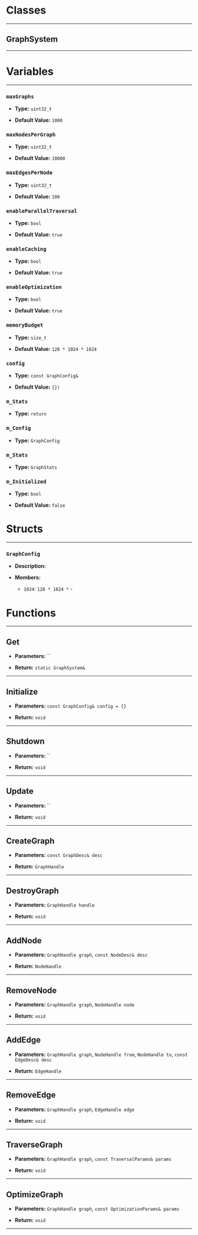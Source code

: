 # Classes
---

## GraphSystem
---




# Variables
---

### `maxGraphs`

- **Type:** `uint32_t`

- **Default Value:** `1000`



### `maxNodesPerGraph`

- **Type:** `uint32_t`

- **Default Value:** `10000`



### `maxEdgesPerNode`

- **Type:** `uint32_t`

- **Default Value:** `100`



### `enableParallelTraversal`

- **Type:** `bool`

- **Default Value:** `true`



### `enableCaching`

- **Type:** `bool`

- **Default Value:** `true`



### `enableOptimization`

- **Type:** `bool`

- **Default Value:** `true`



### `memoryBudget`

- **Type:** `size_t`

- **Default Value:** `128 * 1024 * 1024`



### `config`

- **Type:** `const GraphConfig&`

- **Default Value:** `{})`



### `m_Stats`

- **Type:** `return`



### `m_Config`

- **Type:** `GraphConfig`



### `m_Stats`

- **Type:** `GraphStats`



### `m_Initialized`

- **Type:** `bool`

- **Default Value:** `false`




# Structs
---

### `GraphConfig`

- **Description:** 

- **Members:**

  - `1024`: `128 * 1024 *` - 




# Functions
---

## Get



- **Parameters:** ``

- **Return:** `static GraphSystem&`

---

## Initialize



- **Parameters:** `const GraphConfig& config = {}`

- **Return:** `void`

---

## Shutdown



- **Parameters:** ``

- **Return:** `void`

---

## Update



- **Parameters:** ``

- **Return:** `void`

---

## CreateGraph



- **Parameters:** `const GraphDesc& desc`

- **Return:** `GraphHandle`

---

## DestroyGraph



- **Parameters:** `GraphHandle handle`

- **Return:** `void`

---

## AddNode



- **Parameters:** `GraphHandle graph`, `const NodeDesc& desc`

- **Return:** `NodeHandle`

---

## RemoveNode



- **Parameters:** `GraphHandle graph`, `NodeHandle node`

- **Return:** `void`

---

## AddEdge



- **Parameters:** `GraphHandle graph`, `NodeHandle from`, `NodeHandle to`, `const EdgeDesc& desc`

- **Return:** `EdgeHandle`

---

## RemoveEdge



- **Parameters:** `GraphHandle graph`, `EdgeHandle edge`

- **Return:** `void`

---

## TraverseGraph



- **Parameters:** `GraphHandle graph`, `const TraversalParams& params`

- **Return:** `void`

---

## OptimizeGraph



- **Parameters:** `GraphHandle graph`, `const OptimizationParams& params`

- **Return:** `void`

---
